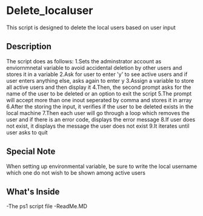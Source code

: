 # Delete_localuser
This script is designed to delete the local users based on user input

## Description
The script does as follows:
 1.Sets the adminstrator account as enviornmnetal variable to avoid accidental deletion by other users and stores it in a variable
 2.Ask for user to enter 'y' to see active users and if user enters anything else, asks again to enter y
 3.Assign a variable to store all active users and then display it 
 4.Then, the second prompt asks for the name of the user to be deleted or an option to exit the script
 5.The prompt will accept more than one inout seperated by comma and stores it in array
 6.After the storing the input, it verifies if the user to be deleted exists in the local machine
 7.Then each user will go through a loop which removes the user and if there is an error code, displays the error message
 8.If user does not exist, it displays the message the user does not exist
 9.It iterates until user asks to quit

 ## Special Note
 When setting up environmental variable, be sure to write the local username which one do not wish to be shown among active users

 ## What's Inside
 -The ps1 script file
 -ReadMe.MD
